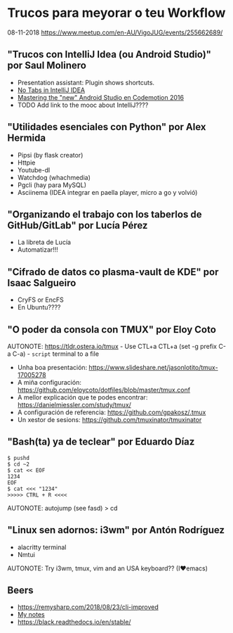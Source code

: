 # Trucos para meyorar o teu Workflow

08-11-2018 https://www.meetup.com/en-AU/VigoJUG/events/255662689/


## "Trucos con IntelliJ Idea (ou Android Studio)" por Saul Molinero

* Presentation assistant: Plugin shows shortcuts.
* [No Tabs in IntelliJ IDEA](https://hadihariri.com/2014/06/24/no-tabs-in-intellij-idea/)
* [Mastering the "new" Android Studio en Codemotion 2016](https://www.youtube.com/watch?v=cPz6h7R-6Q0)
* TODO Add link to the mooc about IntelliJ????


## "Utilidades esenciales con Python" por Alex Hermida

* Pipsi (by flask creator)
* Httpie
* Youtube-dl
* Watchdog (whachmedia)
* Pgcli (hay para MySQL)
* Asciinema (IDEA integrar en paella player, micro a go y volvió)


## "Organizando el trabajo con los taberlos de GitHub/GitLab" por Lucía Pérez

* La libreta de Lucía
* Automatizar!!!


## "Cifrado de datos co plasma-vault de KDE" por Isaac Salgueiro

* CryFS or EncFS
* En Ubuntu????


## "O poder da consola con TMUX" por Eloy Coto

AUTONOTE: https://tldr.ostera.io/tmux - Use CTL+a CTL+a (set -g prefix C-a C-a) - `script` terminal to a file

* Unha boa presentación: https://www.slideshare.net/jasonlotito/tmux-17005278
* A miña configuración: https://github.com/eloycoto/dotfiles/blob/master/tmux.conf
* A mellor explicación que te podes encontrar: https://danielmiessler.com/study/tmux/
* A configuración de referencia: https://github.com/gpakosz/.tmux
* Un xestor de sesions: https://github.com/tmuxinator/tmuxinator

## "Bash(ta) ya de teclear" por Eduardo Díaz

```
$ pushd
$ cd ~2
$ cat << EOF
1234
EOF
$ cat <<< "1234"
>>>>> CTRL + R <<<<
```

AUTONOTE: autojump (see fasd) > cd


## "Linux sen adornos: i3wm" por Antón Rodríguez

* alacritty terminal
* Nmtui

AUTONOTE: Try i3wm, tmux, vim and an USA keyboard?? (I♥emacs)

## Beers

* https://remysharp.com/2018/08/23/cli-improved
* [My notes](/linux.md)
* https://black.readthedocs.io/en/stable/
